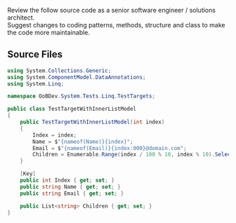 Review the follow source code as a senior software engineer / solutions architect.   
Suggest changes to coding patterns, methods, structure and class to make the code 
more maintainable.  

## Source Files

```TestTargetWithInnerListModel.cs
using System.Collections.Generic;
using System.ComponentModel.DataAnnotations;
using System.Linq;

namespace OoBDev.System.Tests.Linq.TestTargets;

public class TestTargetWithInnerListModel
{
    public TestTargetWithInnerListModel(int index)
    {
        Index = index;
        Name = $"{nameof(Name)}{index}";
        Email = $"{nameof(Email)}{index:000}@domain.com";
        Children = Enumerable.Range(index / 100 % 10, index % 10).Select(i => $"Child{i:000}").ToList();
    }

    [Key]
    public int Index { get; set; }
    public string Name { get; set; }
    public string Email { get; set; }

    public List<string> Children { get; set; }
}

```

